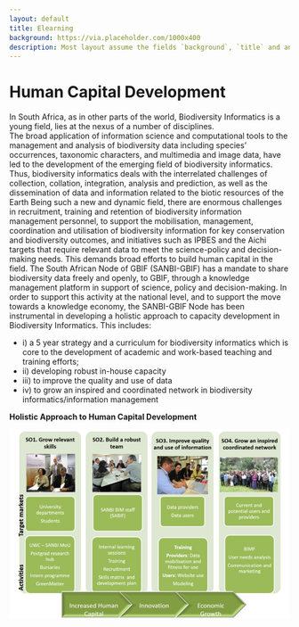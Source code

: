 ```yaml
---
layout: default
title: Elearning
background: https://via.placeholder.com/1000x400
description: Most layout assume the fields `background`, `title` and an optional `description`
---
```


# Human Capital Development

In South Africa, as in other parts of the world, Biodiversity Informatics is a young field, lies at the nexus of a number of disciplines.   
The broad application of information science and computational tools to the management and analysis of biodiversity data including species’ 
occurrences, taxonomic characters, and multimedia and image data, have led to the development of the emerging field of biodiversity informatics. 
Thus, biodiversity informatics deals with the interrelated challenges of collection, collation, integration, analysis and prediction, as well as 
the dissemination of data and information related to the biotic resources of the Earth
Being such a new and dynamic field, there are enormous challenges in recruitment, training and retention of biodiversity information management 
personnel, to support the mobilisation, management, coordination and utilisation of biodiversity information for key conservation and 
biodiversity outcomes, and initiatives such as IPBES and the Aichi targets that require relevant data to meet the science-policy and decision-making needs. 
This demands broad efforts to build human capital in the field. 
The South African Node of GBIF (SANBI-GBIF) has a mandate to share biodiversity data freely and openly, to GBIF, through a knowledge management platform in 
support of science, policy and decision-making.  In order to support this activity at the national level, and to support the move towards a knowledge economy, 
the SANBI-GBIF Node has been instrumental in developing a holistic approach to capacity development in Biodiversity Informatics.  This includes:

- i) a 5 year strategy and a curriculum for biodiversity informatics which is core to the development of academic and work-based teaching and training efforts;
- ii) developing robust in-house capacity
- iii) to improve the quality and use of data
- iv) to grow an inspired and coordinated network in biodiversity informatics/information management

**Holistic Approach to Human Capital Development**


![Holistic Approach to Human Development](/assets/images/Holistic.jpg)
